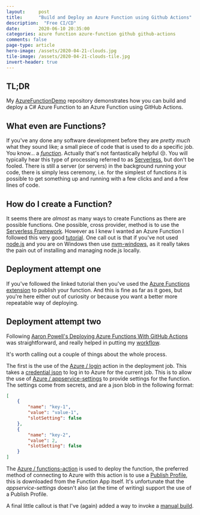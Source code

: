 ```yaml
---
layout: 	post
title:  	"Build and Deploy an Azure Function using Github Actions"
description:  "Free CI/CD"
date:   	2020-06-10 20:35:00
categories: azure function azure-function github github-actions
comments: false
page-type: article
hero-image: /assets/2020-04-21-clouds.jpg
tile-image: /assets/2020-04-21-clouds-tile.jpg
invert-header: true
---
```


## TL;DR

My [AzureFunctionDemo](https://github.com/steve-codemunkies/AzureFunctionDemo) repository demonstrates how you can build and deploy a C# Azure Function to an Azure Function using GitHub Actions.

## What even are Functions?

If you've any done any software development before they are _pretty much_ what they sound like; a small piece of code that is used to do a specific job. You know... a [_function_](https://www.thefreedictionary.com/function). Actually that's not fantastically helpful 😒. You will typically hear this type of processing referred to as [Serverless](https://en.wikipedia.org/wiki/Serverless_computing), but don't be fooled. There is still a server (or servers) in the background running your code, there is simply less ceremony, i.e. for the simplest of functions it is possible to get something up and running with a few clicks and and a few lines of code.

## How do I create a Function?

It seems there are _almost_ as many ways to create Functions as there are possible functions. One possible, cross provider, method is to use the [Serverless Framework](https://www.serverless.com/). However as I knew I wanted an Azure Function I followed this very good [tutorial](https://docs.microsoft.com/en-us/azure/azure-functions/functions-create-first-function-vs-code?pivots=programming-language-csharp). One call out is that if you've not used [node.js](https://nodejs.org/en/) and you are on Windows then use [nvm-windows](https://github.com/coreybutler/nvm-windows), as it really takes the pain out of installing and managing node.js locally.

## Deployment attempt one

If you've followed the linked tutorial then you've used the [Azure Functions extension](https://marketplace.visualstudio.com/items?itemName=ms-azuretools.vscode-azurefunctions) to publish your function. And this is fine as far as it goes, but you're here either out of curiosity or because you want a better more repeatable way of deploying.

## Deployment attempt two

Following [Aaron Powell's Deploying Azure Functions With GitHub Actions](https://dev.to/azure/deploying-azure-functions-with-github-actions-c5p) was straightforward, and really helped in putting my [workflow](https://github.com/steve-codemunkies/AzureFunctionDemo/blob/master/.github/workflows/continuous-integration.yml).

It's worth calling out a couple of things about the whole process.

The first is the use of the [Azure / login](https://github.com/Azure/login) action in the deployment job. This takes a [credential json](https://github.com/Azure/login#configure-deployment-credentials) to log in to Azure for the current job. This is to allow the use of [Azure / appservice-settings](https://github.com/Azure/appservice-settings) to provide settings for the function. The settings come from secrets, and are a json blob in the following format:

```json
[
    {
        "name": "key-1",
        "value": "value-1",
        "slotSetting": false
    },
    {
        "name": "key-2",
        "value": 2,
        "slotSetting": false
    }
]
```

The [Azure / functions-action](https://github.com/Azure/functions-action) is used to deploy the function, the preferred method of connecting to Azure with this action is to use a [Publish Profile](https://github.com/Azure/functions-action#using-publish-profile-as-deployment-credential-recommended), this is downloaded from the Function App itself. It's unfortunate that the _appservice-settings_ doesn't also (at the time of writing) support the use of a Publish Profile.

A final little callout is that I've (again) added a way to invoke a [manual build](https://www.codemunki.es/2020/06/02/build-deploy-react-app-azure-blob-storage/#manual-builds).